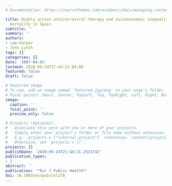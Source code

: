 ```yaml
---
# Documentation: https://sourcethemes.com/academic/docs/managing-content/

title: Highly active antiretroviral therapy and socioeconomic inequalities in AIDS
  mortality in Spain
subtitle: ''
summary: ''
authors:
- sam-harper
- John Lynch
tags: []
categories: []
date: '2007-04-01'
lastmod: 2020-09-24T17:44:21-04:00
featured: false
draft: false

# Featured image
# To use, add an image named `featured.jpg/png` to your page's folder.
# Focal points: Smart, Center, TopLeft, Top, TopRight, Left, Right, BottomLeft, Bottom, BottomRight.
image:
  caption: ''
  focal_point: ''
  preview_only: false

# Projects (optional).
#   Associate this post with one or more of your projects.
#   Simply enter your project's folder or file name without extension.
#   E.g. `projects = ["internal-project"]` references `content/project/deep-learning/index.md`.
#   Otherwise, set `projects = []`.
projects: []
publishDate: '2020-09-24T21:44:21.252174Z'
publication_types:
- 2
abstract: ''
publication: '*Eur J Public Health*'
doi: 10.1093/eurpub/ckl278
---
```

